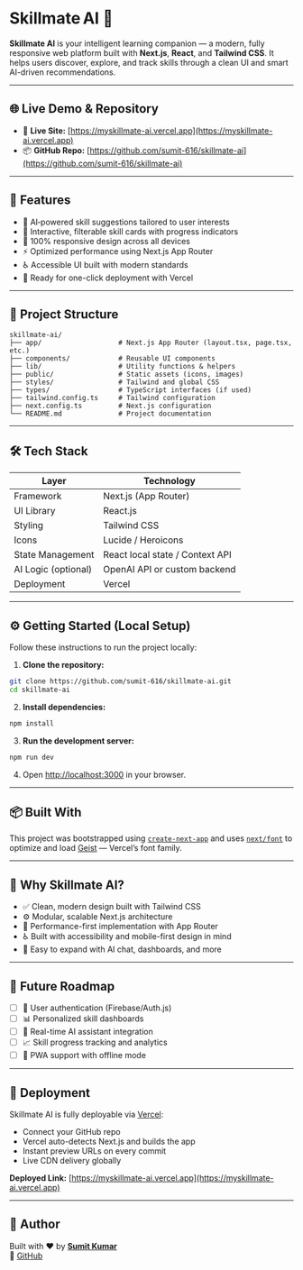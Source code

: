 # Skillmate AI 🚀

**Skillmate AI** is your intelligent learning companion — a modern, fully responsive web platform built with **Next.js**, **React**, and **Tailwind CSS**. It helps users discover, explore, and track skills through a clean UI and smart AI-driven recommendations.

---

## 🌐 Live Demo & Repository

- 🔗 **Live Site:** [https://myskillmate-ai.vercel.app](https://myskillmate-ai.vercel.app)  
- 📦 **GitHub Repo:** [https://github.com/sumit-616/skillmate-ai](https://github.com/sumit-616/skillmate-ai)

---

## 🌟 Features

- 🧠 AI‑powered skill suggestions tailored to user interests  
- 🧩 Interactive, filterable skill cards with progress indicators  
- 📱 100% responsive design across all devices  
- ⚡ Optimized performance using Next.js App Router  
- ♿ Accessible UI built with modern standards  
- 🚀 Ready for one-click deployment with Vercel  

---

## 📁 Project Structure

```
skillmate-ai/
├── app/                   # Next.js App Router (layout.tsx, page.tsx, etc.)
├── components/            # Reusable UI components
├── lib/                   # Utility functions & helpers
├── public/                # Static assets (icons, images)
├── styles/                # Tailwind and global CSS
├── types/                 # TypeScript interfaces (if used)
├── tailwind.config.ts     # Tailwind configuration
├── next.config.ts         # Next.js configuration
└── README.md              # Project documentation
```

---

## 🛠 Tech Stack

| Layer              | Technology                         |
|-------------------|-------------------------------------|
| Framework          | Next.js (App Router)               |
| UI Library         | React.js                           |
| Styling            | Tailwind CSS                       |
| Icons              | Lucide / Heroicons                 |
| State Management   | React local state / Context API    |
| AI Logic (optional)| OpenAI API or custom backend       |
| Deployment         | Vercel                             |

---

## ⚙️ Getting Started (Local Setup)

Follow these instructions to run the project locally:

1. **Clone the repository:**

```bash
git clone https://github.com/sumit-616/skillmate-ai.git
cd skillmate-ai
```

2. **Install dependencies:**

```bash
npm install
```

3. **Run the development server:**

```bash
npm run dev
```

4. Open [http://localhost:3000](http://localhost:3000) in your browser.

---

## 📦 Built With

This project was bootstrapped using [`create-next-app`](https://github.com/vercel/next.js/tree/canary/packages/create-next-app) and uses [`next/font`](https://nextjs.org/docs/app/building-your-application/optimizing/fonts) to optimize and load [Geist](https://vercel.com/font) — Vercel’s font family.

---

## 🧭 Why Skillmate AI?

- ✅ Clean, modern design built with Tailwind CSS  
- ⚙️ Modular, scalable Next.js architecture  
- 🚀 Performance-first implementation with App Router  
- ♿ Built with accessibility and mobile-first design in mind  
- 🔧 Easy to expand with AI chat, dashboards, and more  

---

## 📝 Future Roadmap

- [ ] 🔐 User authentication (Firebase/Auth.js)  
- [ ] 📊 Personalized skill dashboards  
- [ ] 🤖 Real-time AI assistant integration  
- [ ] 📈 Skill progress tracking and analytics  
- [ ] 📱 PWA support with offline mode  

---

## 🚀 Deployment

Skillmate AI is fully deployable via [Vercel](https://vercel.com):

- Connect your GitHub repo  
- Vercel auto-detects Next.js and builds the app  
- Instant preview URLs on every commit  
- Live CDN delivery globally

**Deployed Link:** [https://myskillmate-ai.vercel.app](https://myskillmate-ai.vercel.app)

---

## 👋 Author

Built with ❤️ by **[Sumit Kumar](https://github.com/sumit-616)**  
🔗 [GitHub](https://github.com/sumit-616)
